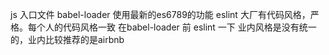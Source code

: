 js 入口文件  babel-loader 使用最新的es6789的功能
eslint 大厂有代码风格，严格。每个人的代码风格一致
在babel-loader 前 eslint 一下
业内风格是没有统一的，业内比较推荐的是airbnb

